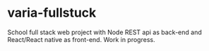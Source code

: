 # varia-fullstuck
School full stack web project with Node REST api as back-end and React/React native as front-end.
Work in progress.
